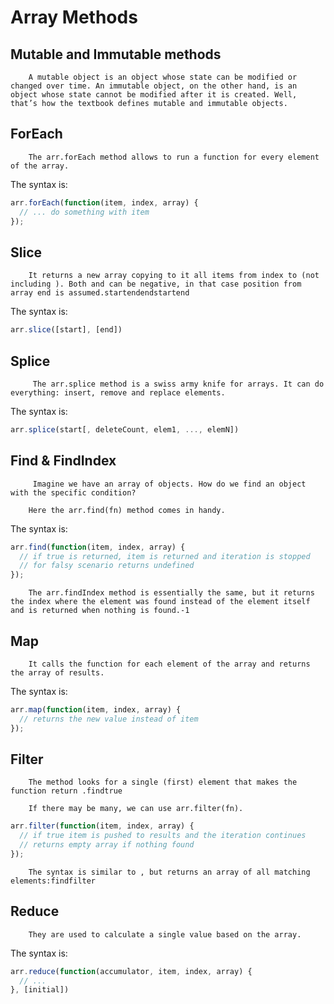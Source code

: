 # Array Methods

## Mutable and Immutable methods

        A mutable object is an object whose state can be modified or changed over time. An immutable object, on the other hand, is an object whose state cannot be modified after it is created. Well, that’s how the textbook defines mutable and immutable objects. 

## ForEach

        The arr.forEach method allows to run a function for every element of the array.
The syntax is:
```javascript 
arr.forEach(function(item, index, array) {
  // ... do something with item
}); 
```

## Slice

        It returns a new array copying to it all items from index to (not including ). Both and can be negative, in that case position from array end is assumed.startendendstartend

The syntax is:
```javascript 
arr.slice([start], [end])
```


## Splice

         The arr.splice method is a swiss army knife for arrays. It can do everything: insert, remove and replace elements.

The syntax is:

```javascript 
arr.splice(start[, deleteCount, elem1, ..., elemN])
```


## Find & FindIndex

         Imagine we have an array of objects. How do we find an object with the specific condition?

        Here the arr.find(fn) method comes in handy.

The syntax is:

```javascript 
arr.find(function(item, index, array) {
  // if true is returned, item is returned and iteration is stopped
  // for falsy scenario returns undefined
});
```


        The arr.findIndex method is essentially the same, but it returns the index where the element was found instead of the element itself and is returned when nothing is found.-1


## Map

        It calls the function for each element of the array and returns the array of results.

The syntax is:

```javascript 
arr.map(function(item, index, array) {
  // returns the new value instead of item
});
```


## Filter

        The method looks for a single (first) element that makes the function return .findtrue

        If there may be many, we can use arr.filter(fn).
        

```javascript 
arr.filter(function(item, index, array) {
  // if true item is pushed to results and the iteration continues
  // returns empty array if nothing found
});
```

        The syntax is similar to , but returns an array of all matching elements:findfilter


## Reduce

        They are used to calculate a single value based on the array.

The syntax is:

```javascript 
arr.reduce(function(accumulator, item, index, array) {
  // ...
}, [initial])
```